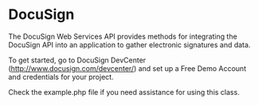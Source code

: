 DocuSign
========

The DocuSign Web Services API provides methods for integrating the DocuSign 
API into an application to gather electronic signatures and data.

To get started, go to DocuSign DevCenter (http://www.docusign.com/devcenter/)
and set up a Free Demo Account and credentials for your project.


Check the example.php file if you need assistance for using this class.  

